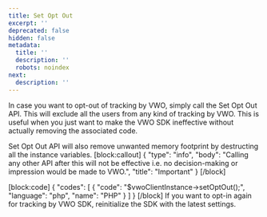 ```yaml
---
title: Set Opt Out
excerpt: ''
deprecated: false
hidden: false
metadata:
  title: ''
  description: ''
  robots: noindex
next:
  description: ''
---
```

In case you want to opt-out of tracking by VWO, simply call the Set Opt Out API. This will exclude all the users from any kind of tracking by VWO. This is useful when you just want to make the VWO SDK ineffective without actually removing the associated code.

Set Opt Out API will also remove unwanted memory footprint by destructing all the instance variables.
[block:callout]
{
  "type": "info",
  "body": "Calling any other API after this will not be effective i.e. no decision-making or impression would be made to VWO.",
  "title": "Important"
}
[/block]

[block:code]
{
  "codes": [
    {
      "code": "$vwoClientInstance->setOptOut();",
      "language": "php",
      "name": "PHP"
    }
  ]
}
[/block]
If you want to opt-in again for tracking by VWO SDK, reinitialize the SDK with the latest settings.